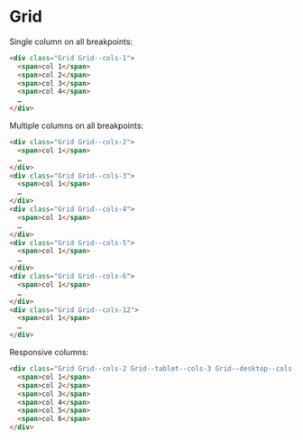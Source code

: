 # Grid

Single column on all breakpoints:

```html
<div class="Grid Grid--cols-1">
  <span>col 1</span>
  <span>col 2</span>
  <span>col 3</span>
  <span>col 4</span>
  …
</div>
```

Multiple columns on all breakpoints:

```html
<div class="Grid Grid--cols-2">
  <span>col 1</span>
  …
</div>
<div class="Grid Grid--cols-3">
  <span>col 1</span>
  …
</div>
<div class="Grid Grid--cols-4">
  <span>col 1</span>
  …
</div>
<div class="Grid Grid--cols-5">
  <span>col 1</span>
  …
</div>
<div class="Grid Grid--cols-6">
  <span>col 1</span>
  …
</div>
<div class="Grid Grid--cols-12">
  <span>col 1</span>
  …
</div>
```

Responsive columns:

```html
<div class="Grid Grid--cols-2 Grid--tablet--cols-3 Grid--desktop--cols-4">
  <span>col 1</span>
  <span>col 2</span>
  <span>col 3</span>
  <span>col 4</span>
  <span>col 5</span>
  <span>col 6</span>
</div>
```
